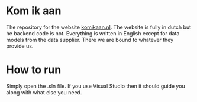 # Kom ik aan
The repository for the website [komikaan.nl](https://komikaan.nl). The website is fully in dutch but he backend code is not. Everything is written in English except for data models from the data supplier. There we are bound to whatever they provide us.

# How to run
Simply open the .sln file. If you use Visual Studio then it should guide you along with what else you need.
